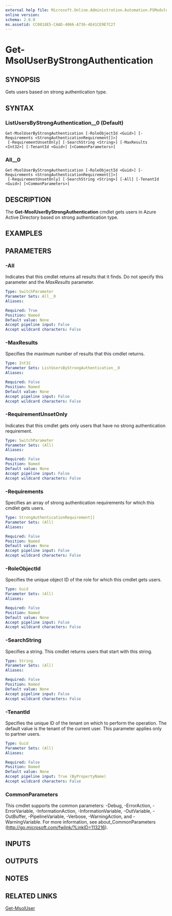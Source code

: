 ```yaml
---
external help file: Microsoft.Online.Administration.Automation.PSModule.dll-Help.xml
online version:
schema: 2.0.0
ms.assetid: CC0818E5-CAAD-4066-A736-4E41CE9E7C27
---
```


# Get-MsolUserByStrongAuthentication

## SYNOPSIS
Gets users based on strong authentication type.

## SYNTAX

### ListUsersByStrongAuthentication__0 (Default)
```
Get-MsolUserByStrongAuthentication [-RoleObjectId <Guid>] [-Requirements <StrongAuthenticationRequirement[]>]
 [-RequirementUnsetOnly] [-SearchString <String>] [-MaxResults <Int32>] [-TenantId <Guid>] [<CommonParameters>]
```

### All__0
```
Get-MsolUserByStrongAuthentication [-RoleObjectId <Guid>] [-Requirements <StrongAuthenticationRequirement[]>]
 [-RequirementUnsetOnly] [-SearchString <String>] [-All] [-TenantId <Guid>] [<CommonParameters>]
```

## DESCRIPTION
The **Get-MsolUserByStrongAuthentication** cmdlet gets users in Azure Active Directory based on strong authentication type.

## EXAMPLES


## PARAMETERS

### -All
Indicates that this cmdlet returns all results that it finds.
Do not specify this parameter and the _MaxResults_ parameter.

```yaml
Type: SwitchParameter
Parameter Sets: All__0
Aliases:

Required: True
Position: Named
Default value: None
Accept pipeline input: False
Accept wildcard characters: False
```

### -MaxResults
Specifies the maximum number of results that this cmdlet returns.

```yaml
Type: Int32
Parameter Sets: ListUsersByStrongAuthentication__0
Aliases:

Required: False
Position: Named
Default value: None
Accept pipeline input: False
Accept wildcard characters: False
```

### -RequirementUnsetOnly
Indicates that this cmdlet gets only users that have no strong authentication requirement.

```yaml
Type: SwitchParameter
Parameter Sets: (All)
Aliases:

Required: False
Position: Named
Default value: None
Accept pipeline input: False
Accept wildcard characters: False
```

### -Requirements
Specifies an array of strong authentication requirements for which this cmdlet gets users.

```yaml
Type: StrongAuthenticationRequirement[]
Parameter Sets: (All)
Aliases:

Required: False
Position: Named
Default value: None
Accept pipeline input: False
Accept wildcard characters: False
```

### -RoleObjectId
Specifies the unique object ID of the role for which this cmdlet gets users.


```yaml
Type: Guid
Parameter Sets: (All)
Aliases:

Required: False
Position: Named
Default value: None
Accept pipeline input: False
Accept wildcard characters: False
```

### -SearchString
Specifies a string.
This cmdlet returns users that start with this string.

```yaml
Type: String
Parameter Sets: (All)
Aliases:

Required: False
Position: Named
Default value: None
Accept pipeline input: False
Accept wildcard characters: False
```

### -TenantId
Specifies the unique ID of the tenant on which to perform the operation.
The default value is the tenant of the current user.
This parameter applies only to partner users.

```yaml
Type: Guid
Parameter Sets: (All)
Aliases:

Required: False
Position: Named
Default value: None
Accept pipeline input: True (ByPropertyName)
Accept wildcard characters: False
```

### CommonParameters
This cmdlet supports the common parameters: -Debug, -ErrorAction, -ErrorVariable, -InformationAction, -InformationVariable, -OutVariable, -OutBuffer, -PipelineVariable, -Verbose, -WarningAction, and -WarningVariable. For more information, see about_CommonParameters (http://go.microsoft.com/fwlink/?LinkID=113216).

## INPUTS

## OUTPUTS

## NOTES

## RELATED LINKS
[Get-MsolUser](./Get-MsolUser.md)
